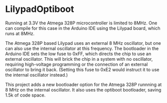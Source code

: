 # LilypadOptiboot

Running at 3.3V the Atmega 328P microcontroller is limited to 8MHz.  One can compile for this case in the Arduino IDE using the Lilypad board, which runs at 8MHz.

The Atmega 328P based Lilypad uses an external 8 MHz oscillator, but one can also use the internal oscillator at this frequency.  The bootloader in the Arduino IDE sets the low fuse to 0xFF, which directs the chip to use an external oscillator.  This will brick the chip in a system with no oscillator, requiring  high-voltage programming or the connection of an external oscillator to bring it back.  (Setting this fuse to 0xE2 would instruct it to use the internal  oscillator instead.)

This project adds a new bootloader option for the Atmega 328P runnning at 8 MHz on the internal oscillator.  It also uses the optiboot bootloader, saving 1.5k of code space.
